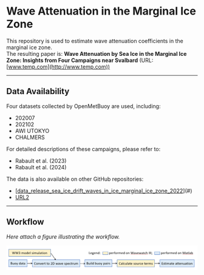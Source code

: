 # Wave Attenuation in the Marginal Ice Zone

This repository is used to estimate wave attenuation coefficients in the marginal ice zone.  
The resulting paper is:  **Wave Attenuation by Sea Ice in the Marginal Ice Zone: Insights from Four Campaigns near Svalbard**  (URL: [www.temp.com](http://www.temp.com))

---

## Data Availability

Four datasets collected by OpenMetBuoy are used, including:  
- 202007  
- 202102  
- AWI UTOKYO  
- CHALMERS  

For detailed descriptions of these campaigns, please refer to:  
- Rabault et al. (2023)  
- Rabault et al. (2024)

The data is also available on other GitHub repositories:  
- [[data_release_sea_ice_drift_waves_in_ice_marginal_ice_zone_2022](https://github.com/jerabaul29/data_release_sea_ice_drift_waves_in_ice_marginal_ice_zone_2022)](#)  
- [URL2](#)

---

## Workflow

*Here attach a figure illustrating the workflow.*

![Workflow Diagram](workflow.png)  
